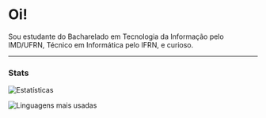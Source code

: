 # Oi!

Sou estudante do Bacharelado em Tecnologia da Informação pelo IMD/UFRN, Técnico em Informática pelo IFRN, e curioso.

---

### Stats
![Estatísticas](https://github-readme-stats.vercel.app/api?username=chcortezg&show_icons=false&theme=transparent&hide_border=true)

![Linguagens mais usadas](https://github-readme-stats.vercel.app/api/top-langs/?username=chcortezg&layout=compact&theme=transparent&hide_border=true)

